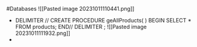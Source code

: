 #Databases 
![[Pasted image 20231011110441.png]]

- DELIMITER //
  CREATE PROCEDURE geAllProducts( )
  BEGIN
	  SELECT * FROM products;
  END//
  DELIMITER ;
![[Pasted image 20231011111932.png]]
- 